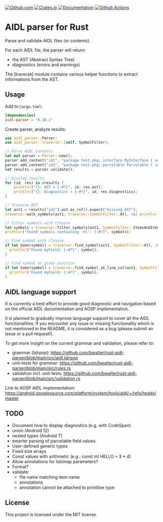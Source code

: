 [![Github.com](https://img.shields.io/badge/bwalter-rust--aidl--parser-blue?logo=github)](https://github.com/bwalter/rust-aidl-parser)
[![Crates.io](https://img.shields.io/crates/v/aidl-parser.svg?logo=rust)](https://crates.io/crates/aidl-parser)
[![Documentation](https://img.shields.io/docsrs/aidl-parser?label=docs.rs)](https://docs.rs/aidl-parser)
[![Github Actions](https://img.shields.io/github/workflow/status/bwalter/rust-aidl-parser/main?labels=CI)](https://github.com/bwalter/rust-aidl-parser)

# AIDL parser for Rust

Parse and validate AIDL files (or contents).

For each AIDL file, the parser will return:
- the AST (Abstract Syntax Tree)
- diagnostics (errors and warnings)

The [traverse] module contains various helper functions to extract informations from the AST.

## Usage

Add to `Cargo.toml`:

```toml
[dependencies]
aidl-parser = "0.10.1"
```

Create parser, analyze results:

```rust
use aidl_parser::Parser;
use aidl_parser::traverse::{self, SymbolFilter};

// Parse AIDL contents
let mut parser = Parser::new();
parser.add_content("id1", "package test.pkg; interface MyInterface { void hello(String); }");
parser.add_content("id2", "package test.pkg; parcelable Parcelable { int myField; }");
let results = parser.validate();

// Display results
for (id, res) in &results {
    println!("{}: AST = {:#?}", id, res.ast);
    println!("{}: Diagnostics = {:#?}", id, res.diagnostics);
}

// Traverse AST
let ast1 = results["id1"].ast.as_ref().expect("missing AST");
traverse::walk_symbols(ast1, traverse::SymbolFilter::All, |s| println!("- Symbol: {:#?}", s));

// Filter symbols with closure
let symbols = traverse::filter_symbols(ast1, SymbolFilter::ItemsAndItemElements, |s| s.get_name().unwrap_or_default().contains("el"));
println!("Found symbols containing 'el': {:#?}", symbols);

// Find symbol with closure
if let Some(symbol) = traverse::find_symbol(ast1, SymbolFilter::All, |s| s.get_name().as_deref() == Some("myField")) {
  println!("Found myField: {:#?}", symbol);
}

// Find symbol at given position
if let Some(symbol) = traverse::find_symbol_at_line_col(ast1, SymbolFilter::All, (0, 3)) {
  println!("Found myField: {:#?}", symbol);
}
```

## AIDL language support

It is currently a best effort to provide good diagnostic and navigation based on the official AIDL documentation and AOSP implementation.

It is planned to gradually improve language support to cover all the AIDL functionalities. If you encounter any issue or missing functionality which is not mentioned in the README, it is considered as a bug (please submit an issue or a pull request!).

To get more insight on the current grammar and validation, please refer to:
- grammar (lalrpop): <https://github.com/bwalter/rust-aidl-parser/blob/main/src/aidl.lalrpop>
- unit-tests for grammar: <https://github.com/bwalter/rust-aidl-parser/blob/main/src/rules.rs>
- validation incl. unit-tests: <https://github.com/bwalter/rust-aidl-parser/blob/main/src/validation.rs>

Link to AOSP AIDL implementation:
<https://android.googlesource.com/platform/system/tools/aidl/+/refs/heads/master>

## TODO
- Document how to display diagnostics (e.g. with CodeSpan)
- union (Android 12)
- nested types (Android T)
- smarter parsing of parcelable field values
- User-defined generic types
- Fixed size arrays
- Const values with arithmetic (e.g.: const int HELLO = 3 * 4)
- Allow annotations for list/map parameters?
- Format?
- validate:
  - file name matching item name
  - annotations
  - annotation cannot be attached to primitive type

## License

This project is licensed under the MIT license.
